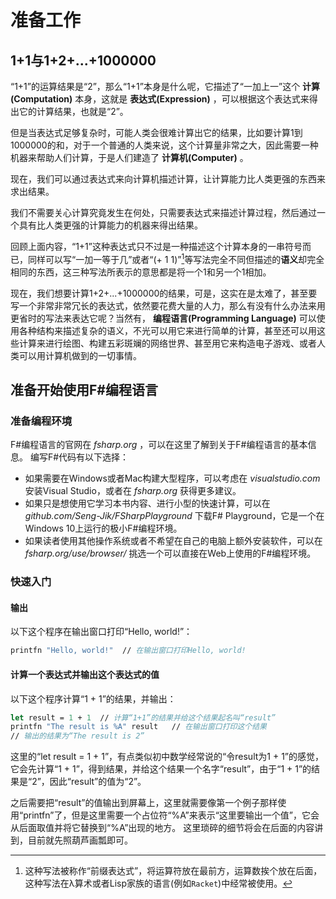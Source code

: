 # 准备工作

## 1+1与1+2+...+1000000

“1+1”的运算结果是“2”，那么“1+1”本身是什么呢，它描述了“一加上一”这个  **计算(Computation)** 本身，这就是 **表达式(Expression)** ，可以根据这个表达式来得出它的计算结果，也就是“2”。

但是当表达式足够复杂时，可能人类会很难计算出它的结果，比如要计算1到1000000的和，对于一个普通的人类来说，这个计算量非常之大，因此需要一种机器来帮助人们计算，于是人们建造了 **计算机(Computer)** 。

现在，我们可以通过表达式来向计算机描述计算，让计算能力比人类更强的东西来求出结果。

我们不需要关心计算究竟发生在何处，只需要表达式来描述计算过程，然后通过一个具有比人类更强的计算能力的机器来得出结果。

回顾上面内容，“1+1”这种表达式只不过是一种描述这个计算本身的一串符号而已，同样可以写“一加一等于几”或者“(+ 1 1)”[^lisp_expression]等写法完全不同但描述的**语义**却完全相同的东西，这三种写法所表示的意思都是将一个1和另一个1相加。
[^lisp_expression]: 这种写法被称作“前缀表达式”，将运算符放在最前方，运算数挨个放在后面，这种写法在λ算术或者Lisp家族的语言(例如`Racket`)中经常被使用。

现在，我们想要计算1+2+...+1000000的结果，可是，这实在是太难了，甚至要写一个非常非常冗长的表达式，依然要花费大量的人力，那么有没有什么办法来用更省时的写法来表达它呢？当然有， **编程语言(Programming Language)** 可以使用各种结构来描述复杂的语义，不光可以用它来进行简单的计算，甚至还可以用这些计算来进行绘图、构建五彩斑斓的网络世界、甚至用它来构造电子游戏、或者人类可以用计算机做到的一切事情。

## 准备开始使用F#编程语言

### 准备编程环境

F#编程语言的官网在 _fsharp.org_ ，可以在这里了解到关于F#编程语言的基本信息。
编写F#代码有以下选择：

* 如果需要在Windows或者Mac构建大型程序，可以考虑在 _visualstudio.com_ 安装Visual Studio，或者在 _fsharp.org_ 获得更多建议。
* 如果只是想使用它学习本书内容、进行小型的快速计算，可以在 _github.com/Seng-Jik/FSharpPlayground_ 下载F# Playground，它是一个在Windows 10上运行的极小F#编程环境。
* 如果读者使用其他操作系统或者不希望在自己的电脑上额外安装软件，可以在 _fsharp.org/use/browser/_ 挑选一个可以直接在Web上使用的F#编程环境。

### 快速入门

#### 输出

以下这个程序在输出窗口打印“Hello, world!”：

```fsharp
printfn "Hello, world!"  // 在输出窗口打印Hello, world!
```

#### 计算一个表达式并输出这个表达式的值

以下这个程序计算“1 + 1”的结果，并输出：

```fsharp
let result = 1 + 1  // 计算“1+1”的结果并给这个结果起名叫“result”
printfn "The result is %A" result	// 在输出窗口打印这个结果
// 输出的结果为“The result is 2”
```

这里的“let result = 1 + 1”，有点类似初中数学经常说的“令result为1 + 1”的感觉，它会先计算“1 + 1”，得到结果，并给这个结果一个名字“result”，由于“1 + 1”的结果是“2”，因此“result”的值为“2”。

之后需要把“result”的值输出到屏幕上，这里就需要像第一个例子那样使用“printfn”了，但是这里需要一个占位符“%A”来表示“这里要输出一个值”，它会从后面取值并将它替换到“%A”出现的地方。
这里琐碎的细节将会在后面的内容讲到，目前就先照葫芦画瓢即可。
